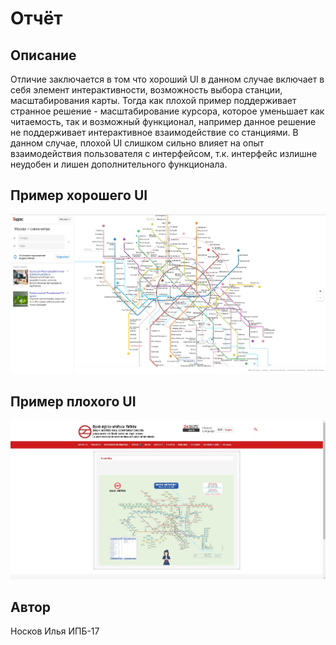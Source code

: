 
# Отчёт

## Описание
Отличие заключается в том что хороший UI в данном случае включает в себя элемент интерактивности, возможность выбора станции, масштабирования карты. Тогда как плохой пример поддерживает странное решение - масштабирование курсора, которое уменьшает как читаемость, так и возможный функционал, например данное решение не поддерживает интерактивное взаимодействие со станциями. В данном случае, плохой UI слишком сильно влияет на опыт взаимодействия пользователя с интерфейсом, т.к. интерфейс излишне неудобен и лишен дополнительного функционала. 

## Пример хорошего UI
![](good_ui.jpg)
## Пример плохого UI
![](bad_ui.jpg)
## Автор
Носков Илья ИПБ-17